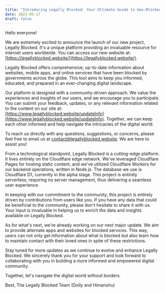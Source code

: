 ```yaml
---
title: "Introducing Legally Blocked: Your Ultimate Guide to Geo-Blocked Services"
date: 2023-05-17
draft: false
---
```


Hello everyone!

We are extremely excited to announce the launch of our new project, Legally Blocked. It's a unique platform providing an invaluable resource for internet users worldwide. You can access our new website at: [https://legallyblocked.website/](https://legallyblocked.website/).

Legally Blocked offers comprehensive, up-to-date information about websites, mobile apps, and online services that have been blocked by governments across the globe. This tool aims to keep you informed, educated, and prepared in an ever-changing digital landscape. 

Our platform is designed with a community-driven approach. We value the experiences and insights of our users, and we encourage you to participate. You can submit your feedback, updates, or any relevant information related to the content on our site at: [https://www.legallyblocked.website/updateInfo](https://www.legallyblocked.website/updateInfo). Together, we can keep each other informed and help navigate the intricacies of the digital world.

To reach us directly with any questions, suggestions, or concerns, please feel free to email us at [contact@legallyblocked.website](mailto:contact@legallyblocked.website). We are here to assist you!

From a technological standpoint, Legally Blocked is a cutting-edge platform. It lives entirely on the Cloudflare edge network. We've leveraged Cloudflare Pages for hosting static content, and we've utilized Cloudflare Workers for our backend operations, written in Node.js. The database we use is Cloudflare D1, currently in the alpha stage. This project is entirely serverless, requiring no server management, thus delivering a seamless user experience.

In keeping with our commitment to the community, this project is entirely driven by contributions from users like you. If you have any data that could be beneficial to the community, please don't hesitate to share it with us. Your input is invaluable in helping us to enrich the data and insights available on Legally Blocked.

As for what's next, we're already working on our next major update. We aim to provide alternate apps and websites for blocked services. This way, users can not only get information about what is blocked but also learn how to maintain contact with their loved ones in spite of these restrictions. 

Stay tuned for more updates as we continue to evolve and enhance Legally Blocked. We sincerely thank you for your support and look forward to collaborating with you in building a more informed and empowered digital community.

Together, let's navigate the digital world without borders.

Best,
The Legally Blocked Team
(Dolly and Himanshu)
